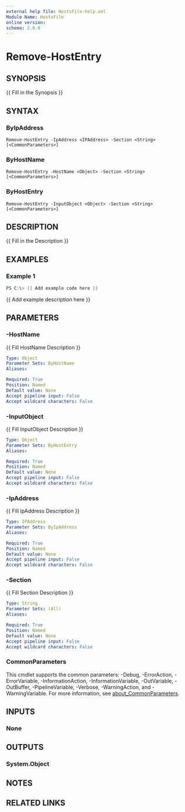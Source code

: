```yaml
---
external help file: HostsFile-help.xml
Module Name: HostsFile
online version:
schema: 2.0.0
---
```


# Remove-HostEntry

## SYNOPSIS
{{ Fill in the Synopsis }}

## SYNTAX

### ByIpAddress
```
Remove-HostEntry -IpAddress <IPAddress> -Section <String> [<CommonParameters>]
```

### ByHostName
```
Remove-HostEntry -HostName <Object> -Section <String> [<CommonParameters>]
```

### ByHostEntry
```
Remove-HostEntry -InputObject <Object> -Section <String> [<CommonParameters>]
```

## DESCRIPTION
{{ Fill in the Description }}

## EXAMPLES

### Example 1
```powershell
PS C:\> {{ Add example code here }}
```

{{ Add example description here }}

## PARAMETERS

### -HostName
{{ Fill HostName Description }}

```yaml
Type: Object
Parameter Sets: ByHostName
Aliases:

Required: True
Position: Named
Default value: None
Accept pipeline input: False
Accept wildcard characters: False
```

### -InputObject
{{ Fill InputObject Description }}

```yaml
Type: Object
Parameter Sets: ByHostEntry
Aliases:

Required: True
Position: Named
Default value: None
Accept pipeline input: False
Accept wildcard characters: False
```

### -IpAddress
{{ Fill IpAddress Description }}

```yaml
Type: IPAddress
Parameter Sets: ByIpAddress
Aliases:

Required: True
Position: Named
Default value: None
Accept pipeline input: False
Accept wildcard characters: False
```

### -Section
{{ Fill Section Description }}

```yaml
Type: String
Parameter Sets: (All)
Aliases:

Required: True
Position: Named
Default value: None
Accept pipeline input: False
Accept wildcard characters: False
```

### CommonParameters
This cmdlet supports the common parameters: -Debug, -ErrorAction, -ErrorVariable, -InformationAction, -InformationVariable, -OutVariable, -OutBuffer, -PipelineVariable, -Verbose, -WarningAction, and -WarningVariable. For more information, see [about_CommonParameters](http://go.microsoft.com/fwlink/?LinkID=113216).

## INPUTS

### None

## OUTPUTS

### System.Object
## NOTES

## RELATED LINKS
